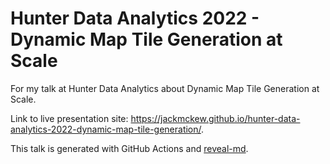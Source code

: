 # Hunter Data Analytics 2022 - Dynamic Map Tile Generation at Scale

For my talk at Hunter Data Analytics about Dynamic Map Tile Generation at Scale.

Link to live presentation site: <https://jackmckew.github.io/hunter-data-analytics-2022-dynamic-map-tile-generation/>.

This talk is generated with GitHub Actions and [reveal-md](https://github.com/webpro/reveal-md).
